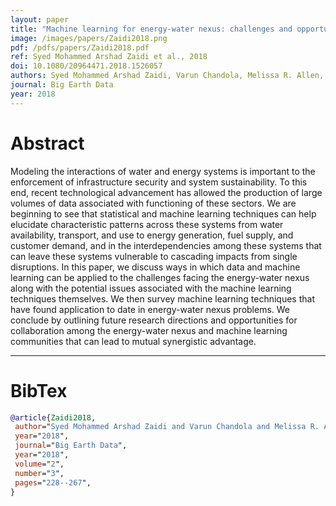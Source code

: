 ```yaml
---
layout: paper
title: "Machine learning for energy-water nexus: challenges and opportunities"
image: /images/papers/Zaidi2018.png
pdf: /pdfs/papers/Zaidi2018.pdf
ref: Syed Mohammed Arshad Zaidi et al., 2018
doi: 10.1080/20964471.2018.1526057
authors: Syed Mohammed Arshad Zaidi, Varun Chandola, Melissa R. Allen, Jibonananda Sanyal, Robert N. Stewart, Budhendra L. Bhaduri and Ryan A. McManamay
journal: Big Earth Data
year: 2018
---
```


# Abstract

Modeling the interactions of water and energy systems is important to the enforcement of infrastructure security and system sustainability. To this end, recent technological advancement has allowed the production of large volumes of data associated with functioning of these sectors. We are beginning to see that statistical and machine learning techniques can help elucidate characteristic patterns across these systems from water availability, transport, and use to energy generation, fuel supply, and customer demand, and in the interdependencies among these systems that can leave these systems vulnerable to cascading impacts from single disruptions. In this paper, we discuss ways in which data and machine learning can be applied to the challenges facing the energy-water nexus along with the potential issues associated with the machine learning techniques themselves. We then survey machine learning techniques that have found application to date in energy-water nexus problems. We conclude by outlining future research directions and opportunities for collaboration among the energy-water nexus and machine learning communities that can lead to mutual synergistic advantage. 

---

# BibTex

```bibtex
@article{Zaidi2018,
 author="Syed Mohammed Arshad Zaidi and Varun Chandola and Melissa R. Allen and Jibonananda Sanyal and Robert N. Stewart and Budhendra L. Bhaduri and Ryan A. McManamay",
 year="2018",
 journal="Big Earth Data",
 year="2018",
 volume="2",
 number="3",
 pages="228--267",
}
```
